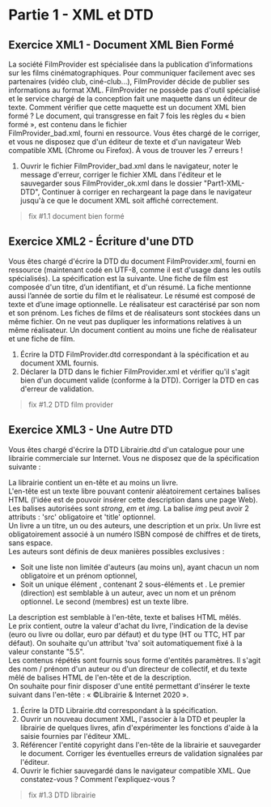 # Partie 1 - XML et DTD

## Exercice XML1 - Document XML Bien Formé

La société FilmProvider est spécialisée dans la publication d’informations sur les films cinématographiques. 
Pour communiquer facilement avec ses partenaires (vidéo club, ciné-club...), FilmProvider décide de publier ses 
informations au format XML.
FilmProvider ne possède pas d'outil spécialisé et le service chargé de la conception fait une maquette dans un éditeur 
de texte. Comment vérifier que cette maquette est un document XML bien formé ?
Le document, qui transgresse en fait 7 fois les règles du « bien formé », est contenu dans le fichier  
FilmProvider_bad.xml, fourni en ressource. Vous êtes chargé de le corriger, et vous ne disposez que d'un éditeur 
de texte et d'un navigateur Web compatible XML (Chrome ou Firefox). À vous de trouver les 7 erreurs !

1. Ouvrir le fichier FilmProvider_bad.xml dans le navigateur,
noter le message d'erreur, corriger le fichier XML dans l'éditeur et le sauvegarder sous FilmProvider_ok.xml 
dans le dossier "Part1-XML-DTD",
Continuer à corriger en rechargeant la page dans le navigateur jusqu'à ce que le document XML soit affiché correctement.

> fix #1.1 document bien formé

## Exercice XML2 - Écriture d'une DTD

Vous êtes chargé d'écrire la DTD du document FilmProvider.xml, fourni en ressource (maintenant codé en UTF-8, 
comme il est d'usage dans les outils spécialisés). La spécification est la suivante.
Une fiche de film est composée d'un titre, d’un identifiant, et d'un résumé. La fiche mentionne aussi l’année de sortie 
du film et le réalisateur. Le résumé est composé de texte et d’une image optionnelle.
Le réalisateur est caractérisé par son nom et son prénom.
Les fiches de films et de réalisateurs sont stockées dans un même fichier. On ne veut pas dupliquer les informations 
relatives à un même réalisateur. Un document contient au moins une fiche de réalisateur et une fiche de film.

1. Écrire la DTD FilmProvider.dtd correspondant à la spécification et au document XML fournis.
2. Déclarer la DTD dans le fichier FilmProvider.xml et vérifier qu'il s'agit bien d'un document valide (conforme à la DTD). 
Corriger la DTD en cas d'erreur de validation.

> fix #1.2 DTD film provider

## Exercice XML3 - Une Autre DTD

Vous êtes chargé d'écrire la DTD Librairie.dtd d'un catalogue pour une librairie commerciale sur Internet. 
Vous ne disposez que de la spécification suivante :

La librairie contient un en-tête et au moins un livre.  
L'en-tête est un texte libre pouvant contenir aléatoirement certaines balises HTML (l'idée est de pouvoir insérer 
cette description dans une page Web). Les balises autorisées sont *strong*, *em* et *img*. La balise *img* 
peut avoir 2 attributs : 'src' obligatoire et 'title' optionnel.  
Un livre a un titre, un ou des auteurs, une description et un prix. Un livre est obligatoirement associé à un numéro 
ISBN composé de chiffres et de tirets, sans espace.  
Les auteurs sont définis de deux manières possibles exclusives :

- Soit une liste non limitée d'auteurs (au moins un), ayant chacun un nom obligatoire et un prénom optionnel,
- Soit un unique élément <collectif>, contenant 2 sous-éléments <direction> et <membres>. Le premier (direction) est 
semblable à un auteur, avec un nom et un prénom optionnel. Le second (membres) est un texte libre.

La description est semblable à l'en-tête, texte et balises HTML mêlés.  
Le prix contient, outre la valeur d'achat du livre, l'indication de la devise (euro ou livre ou dollar, euro par défaut) 
et du type (HT ou TTC, HT par défaut). On souhaite qu'un attribut 'tva' soit automatiquement fixé à la valeur constante "5.5".  
Les contenus répétés sont fournis sous forme d'entités paramètres. Il s'agit des nom / prénom d'un auteur ou d'un directeur 
de collectif, et du texte mêlé de balises HTML de l'en-tête et de la description.  
On souhaite pour finir disposer d'une entité permettant d'insérer le texte suivant dans l'en-tête : « ©Librairie & Internet 2020 ».

1. Écrire la DTD Librairie.dtd correspondant à la spécification.
2. Ouvrir un nouveau document XML, l'associer à la DTD et peupler la librairie de quelques livres, afin d'expérimenter 
les fonctions d'aide à la saisie fournies par l'éditeur XML.
3. Référencer l'entité copyright dans l'en-tête de la librairie et sauvegarder le document. Corriger les éventuelles 
erreurs de validation signalées par l'éditeur.
4. Ouvrir le fichier sauvegardé dans le navigateur compatible XML. Que constatez-vous ? Comment l'expliquez-vous ?

> fix #1.3 DTD librairie

